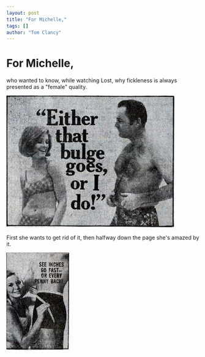 ```yaml
---
layout: post
title: "For Michelle,"
tags: []
author: "Tom Clancy"
---
```


# For Michelle,

who wanted to know, while watching Lost, why fickleness is always presented as a "female" quality.

<a href="/assets/wordpress/2008/05/joe-weider-1.jpg" title="Joe Weider Big"><img src="/assets/wordpress/2008/05/joe-weider-1.jpg" alt="Joe Weider Big" /></a>

First she wants to get rid of it, then halfway down the page she's amazed by it.

<a href="/assets/wordpress/2008/05/joe-weider-2.jpg" title="Joe Weider Small"><img src="/assets/wordpress/2008/05/joe-weider-2.jpg" alt="Joe Weider Small" /></a>
